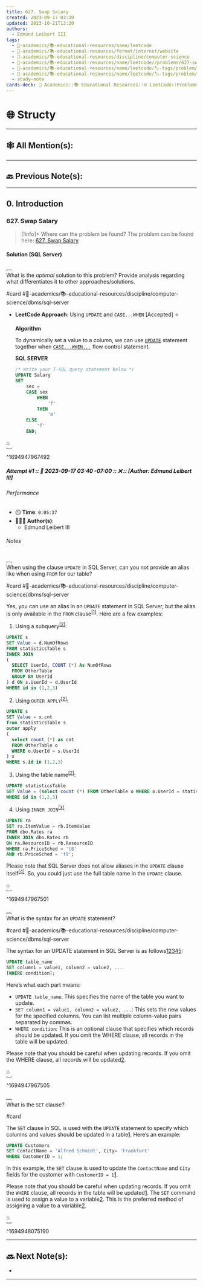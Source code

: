 ```yaml
---
title: 627. Swap Salary
created: 2023-09-17 03:39
updated: 2023-10-21T13:20
authors:
  - Edmund Leibert III
tags:
  - 🔴-academics/📚-educational-resources/name/leetcode
  - 🔴-academics/📚-educational-resources/format/internet/website
  - 🔴-academics/📚-educational-resources/discipline/computer-science
  - 🔴-academics/📚-educational-resources/name/leetcode//problems/627-swap-salary
  - 🔴-academics/📚-educational-resources/name/leetcode/🏷️-tags/problem/difficulty/easy
  - 🔴-academics/📚-educational-resources/name/leetcode/🏷️-tags/problem/tag/topic/database
  - study-note
cards-deck: 🔴 Academics::📚 Educational Resources::🌐 LeetCode::Problems::627. Swap Salary
---
```


# 🌐 Structy

---

## 🕸️ All Mention(s): 

---

## 🔙 Previous Note(s):

---

## 0. Introduction

### 627. Swap Salary

> [!info]+ Where can the problem be found?
> The problem can be found here: [627. Swap Salary](https://leetcode.com/problems/swap-salary/description/)

#### Solution (SQL Server)

﹇<br>
What is the _optimal_ solution to this problem? Provide analysis regarding what differentiates it to other approaches/solutions.

#card #🔴-academics/📚-educational-resources/discipline/computer-science/dbms/sql-server 

- **LeetCode Approach**: Using `UPDATE` and `CASE...WHEN` \[Accepted\] ⭐

	**Algorithm**

	To dynamically set a value to a column, we can use [`UPDATE`](https://dev.mysql.com/doc/refman/5.7/en/update.html) statement together when [`CASE...WHEN...`](https://dev.mysql.com/doc/refman/5.7/en/case.html) flow control statement.
	
	**SQL SERVER**

	```sql
	/* Write your T-SQL query statement below */
	UPDATE Salary
	SET
	    sex =
	    CASE sex
	        WHEN
	            'f'
	        THEN
	            'm'
	    ELSE
	        'f'
	    END;
	```

⌂
<br>﹈<br>^1694947967492


##### Attempt #1 :: 📆 2023-09-17 03:40 -07:00 :: ❌ :: \[Author: Edmund Leibert III\]

###### Performance

- ⏲️ **Time**: `0:05:37`
- 🧔🏽‍♂️ **Author(s)**:
	- Edmund Leibert III

###### Notes


﹇<br>
When using the clause `UPDATE` in SQL Server, can you not provide an alias like when using `FROM` for our table?

#card #🔴-academics/📚-educational-resources/discipline/computer-science/dbms/sql-server 

Yes, you can use an alias in an `UPDATE` statement in SQL Server, but the alias is only available in the `FROM` clause<sup>[\[1\]](https://sqlstudies.com/2013/09/16/dba-myths-you-cant-use-an-alias-in-an-update-statement/)</sup>. Here are a few examples:

1. Using a subquery<sup>[\[2\]](https://stackoverflow.com/questions/45715775/sql-server-how-to-use-alias-in-update-statement)</sup>:

```sql
UPDATE s
SET Value = d.NumOfRows
FROM statisticsTable s
INNER JOIN  
(
  SELECT UserId, COUNT (*) As NumOfRows
  FROM OtherTable
  GROUP BY UserId
) d ON s.UserId = d.UserId
WHERE id in (1,2,3)
```

2. Using `OUTER APPLY`<sup>[\[2\]](https://stackoverflow.com/questions/45715775/sql-server-how-to-use-alias-in-update-statement)</sup>:

```sql
UPDATE s  
SET Value = x.cnt 
from statisticsTable s  
outer apply 
(
  select count (*) as cnt  
  FROM OtherTable o  
  WHERE o.UserId = s.UserId 
) x 
WHERE s.id in (1,2,3)
```

3. Using the table name<sup>[\[2\]](https://stackoverflow.com/questions/45715775/sql-server-how-to-use-alias-in-update-statement)</sup>:

```sql
UPDATE statisticsTable 
SET Value = (select count (*) FROM OtherTable o WHERE o.UserId = statisticsTable.UserId) 
WHERE id in (1,2,3)
```

4. Using `INNER JOIN`<sup>[\[3\]](https://stackoverflow.com/questions/31551/good-way-to-use-table-alias-in-update-statement)</sup>:

```sql
UPDATE ra 
SET ra.ItemValue = rb.ItemValue  
FROM dbo.Rates ra  
INNER JOIN dbo.Rates rb  
ON ra.ResourceID = rb.ResourceID 
WHERE ra.PriceSched = 't8'  
AND rb.PriceSched = 't9';
```

Please note that SQL Server does not allow aliases in the `UPDATE` clause itself<sup>[\[4\]](https://stackoverflow.com/questions/66234470/update-not-working-using-alias-and-nested-select)</sup>. So, you could just use the full table name in the `UPDATE` clause.

⌂
<br>﹈<br>^1694947967501



﹇<br>
What is the syntax for an `UPDATE` statement?

#card #🔴-academics/📚-educational-resources/discipline/computer-science/dbms/sql-server 

The syntax for an UPDATE statement in SQL Server is as follows[1](https://learn.microsoft.com/en-us/sql/t-sql/queries/update-transact-sql?view=sql-server-ver16)[2](https://www.w3schools.com/SQL/sql_update.asp)[3](https://www.databasestar.com/sql-update/)[4](https://www.tutorialsteacher.com/sqlserver/update-data)[5](https://www.mssqltips.com/sqlservertip/7367/sql-update-examples/):

```sql
UPDATE table_name 
SET column1 = value1, column2 = value2, ... 
[WHERE condition];
```

Here’s what each part means:

- `UPDATE table_name`: This specifies the name of the table you want to update.
- `SET column1 = value1, column2 = value2, ...`: This sets the new values for the specified columns. You can list multiple column-value pairs separated by commas.
- `WHERE condition`: This is an optional clause that specifies which records should be updated. If you omit the WHERE clause, all records in the table will be updated.

Please note that you should be careful when updating records. If you omit the WHERE clause, all records will be updated[2](https://www.w3schools.com/SQL/sql_update.asp).

⌂
<br>﹈<br>^1694947967505


﹇<br>
What is the `SET` clause?

#card 

The `SET` clause in SQL is used with the `UPDATE` statement to specify which columns and values should be updated in a table[1](https://www.w3schools.com/SQL/sql_ref_set.asp). Here’s an example:

```sql
UPDATE Customers 
SET ContactName = 'Alfred Schmidt', City= 'Frankfurt' 
WHERE CustomerID = 1;
```

In this example, the `SET` clause is used to update the `ContactName` and `City` fields for the customer with `CustomerID = 1`[1](https://www.w3schools.com/SQL/sql_ref_set.asp).

Please note that you should be careful when updating records. If you omit the `WHERE` clause, all records in the table will be updated[1](https://www.w3schools.com/SQL/sql_ref_set.asp). The `SET` command is used to assign a value to a variable[2](https://learn.microsoft.com/en-us/sql/t-sql/language-elements/variables-transact-sql?view=sql-server-ver16). This is the preferred method of assigning a value to a variable[2](https://learn.microsoft.com/en-us/sql/t-sql/language-elements/variables-transact-sql?view=sql-server-ver16).

⌂
<br>﹈<br>^1694948075190


---

## 🔜 Next Note(s):
- 

---
